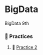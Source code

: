 # BigData
BigData 9th


### :open_file_folder: Practices

1. :page_facing_up: [Practice 2](Practice/../Practices/Practice_2.scala)
